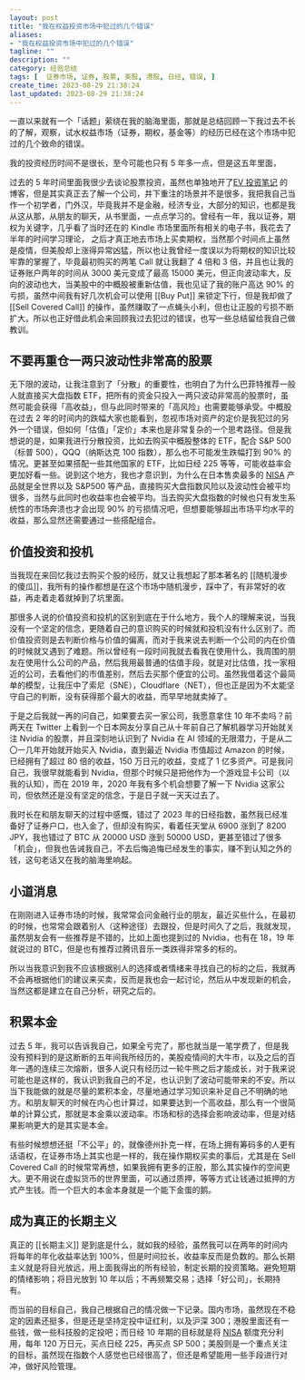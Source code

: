 ```yaml
---
layout: post
title: "我在权益投资市场中犯过的几个错误"
aliases:
- "我在权益投资市场中犯过的几个错误"
tagline: ""
description: ""
category: 经验总结
tags: [  证券市场, 证券, 股票, 美股, 港股, 日经, 错误, ]
create_time: 2023-08-29 21:38:24
last_updated: 2023-08-29 21:38:24
---
```


一直以来就有一个「话题」萦绕在我的脑海里面，那就是总结回顾一下我过去不长的了解，观察，试水权益市场（证券，期权，基金等）的经历已经在这个市场中犯过的几个致命的错误。

我的投资经历时间不是很长，至今可能也只有 5 年多一点，但是这五年里面，

过去的 5 年时间里面我很少去谈论股票投资，虽然也单独地开了[EV 投资笔记](https://invest.einverne.info/) 的博客，但是其实真正去了解一个公司，并下重注的场景并不是很多，我把我自己当作一个初学者，门外汉，毕竟我并不是金融，经济专业，大部分的知识，也都是我从这从那，从朋友的聊天，从书里面，一点点学习的。曾经有一年，我以证券，期权为关键字，几乎看了当时还在的 Kindle 市场里面所有相关的电子书，我花去了半年的时间学习理论， 之后才真正地去市场上买卖期权，当然那个时间点上虽然是疫情，但美股却上涨得异常凶猛，所以也让我曾经一度误以为将期权的知识比较牢靠的掌握了，毕竟最初购买的两笔 Call 就让我翻了 4 倍和 3 倍，并且也让我的证券账户两年的时间从 3000 美元变成了最高 15000 美元，但正向波动率大，反向的波动也大，当美股中的中概股被重新估值，我也见证了我的账户高达 90% 的亏损，虽然中间我有好几次机会可以使用 [[Buy Put]] 来锁定下行，但是我却做了 [[Sell Covered Call]] 的操作，虽然赚取了一点蝇头小利，但也让正股的亏损不断扩大。所以也正好借此机会来回顾我过去犯过的错误，也写一些总结留给我自己做教训。

## 不要再重仓一两只波动性非常高的股票

无下限的波动，让我注意到了「分散」的重要性，也明白了为什么巴菲特推荐一般人就直接买大盘指数 ETF，把所有的资金只投入一两只波动非常高的股票时，虽然可能会获得「高收益」，但与此同时带来的「高风险」也需要能够承受。中概股在过去 2 年的时间内的跌幅大家也能看到，忽视市场对资产的定价是我犯过的另外一个错误，但如何「估值」「定价」本来也是非常复杂的一个思考路径。但是我想说的是，如果我进行分散投资，比如去购买中概股整体的 ETF，配合 S&P 500（标普 500），QQQ（纳斯达克 100 指数），那么也不可能发生跌幅打到 90% 的情况。更甚至如果搭配一些其他国家的 ETF，比如日经 225 等等，可能收益率会更加好看一些。说到这个地方，我也才意识到，为什么在日本售卖最多的 [NISA](https://japan.einverne.info/p/157.html) 产品就是全世界以及 S&P500 等产品，直接购买大盘指数风险以及波动性会被平均很多，当然与此同时也收益率也会被平均。当去购买大盘指数的时候也只有发生系统性的市场奔溃也才会出现 90% 的亏损情况吧，但想要能够超出市场平均水平的收益，那么显然还需要通过一些搭配组合。

## 价值投资和投机

当我现在来回忆我过去购买个股的经历，就又让我想起了那本著名的 [[随机漫步的傻瓜]]，我所有的操作都想是在这个市场中随机漫步，踩中了，有非常好的收益，再走着走着就掉到了坑里面。

那很多人说的价值投资和投机的区别到底在于什么地方，我个人的理解来说，当我没有一个坚定的信念，更随着自己的意识购买的时候就和投机没有什么区别了。而价值投资则是去判断价格与价值的偏离，而对于我来说去判断一个公司的内在价值的时候就又遇到了难题。所以曾经有一段时间我就去看我在使用什么，我周围的朋友在使用什么公司的产品，然后我用最普通的估值手段，就是对比估值，找一家相近的公司，去看他们的市值差别，然后去买那个便宜的公司。虽然我借着这个最简单的模型，让我压中了索尼（SNE），Cloudflare（NET），但也正是因为不太能坚守自己的判断，没有获得那个最大的收益，而早早地就卖掉了。

于是之后我就一再的问自己，如果要去买一家公司，我愿意拿住 10 年不卖吗？前两天在 Twitter 上看到一个日本网友分享自己从十年前自己了解机器学习开始就关注 Nvidia 的股票，并且深刻地认识到了 Nvidia 在 AI 领域的无限潜力，于是从二〇一几年开始就开始买入 Nvidia，直到最近 Nvidia 市值超过 Amazon 的时候，已经拥有了超过 80 倍的收益，150 万日元的收益，变成了 1 亿多资产。可是我问自己，我很早就能看到 Nvidia，但那个时候只是把他作为一个游戏显卡公司（以我的认知），而在 2019 年，2020 年我有多个机会想要了解一下 Nvidia 这家公司，但依然还是没有坚定的信念，于是日子就一天天过去了。

我时长在和朋友聊天的过程中感慨，错过了 2023 年的日经指数，虽然我已经准备好了证券户口，也入金了，但却没有购买，看着任天堂从 6900 涨到了 8200 JPY，我也错过了 BTC 从 20000 USD 涨到 50000 USD，更甚至错过了很多「机会」，但我也告诫我自己，不去后悔追悔已经发生的事实，赚不到认知之外的钱，这句老话又在我的脑海里响起。

## 小道消息

在刚刚进入证券市场的时候，我常常会问金融行业的朋友，最近买些什么，在最初的时候，也常常会跟着别人（这种途径）去跟投，但是时间久了之后，我就发现，虽然朋友会有一些推荐是不错的，比如上面也提到过的 Nvidia，也有在 18，19 年就说过的 BTC，但是也有推荐过腾讯音乐一类跌得非常多的标的。

所以当我意识到我不应该根据别人的选择或者情绪来寻找自己的标的之后，我就再不会再根据他们的建议来买卖，反而是我也会一起讨论，然后从中发现新的机会，当然这都是建立在自己分析，研究之后的。

## 积累本金

过去 5 年，我可以告诉我自己，如果全亏完了，那也就当是一笔学费了，但是我没有预料到的是这断断的五年间我所经历的，美股疫情间的大牛市，以及之后的百年一遇的连续三次熔断，很多人说只有经历过一轮牛熊之后才能成长，对于我来说可能也是这样的，我认识到我自己的不足，也认识到了波动可能带来的不安。所以当下我能做的就是尽量的累积本金，尽量地通过学习知识来补足自己不明确的地方。和朋友聊天的时候在内心也计算过，如果要达到一个高收益，那么有一个很简单的计算公式，那就是本金乘以波动率。市场和标的选择会影响波动率，但是对结果影响更大的是其实是本金。

有些时候想想还挺「不公平」的，就像德州扑克一样，在场上拥有筹码多的人更有话语权，在证券市场上其实也是一样的，我在操作期权买卖的事后，尤其是在 Sell Covered Call 的时候常常再想，如果我拥有更多的正股，那么其实操作的空间更大。更不用说在虚拟货币的世界里面，可以通过质押，等等方式让钱通过抵押的方式产生钱。而一个巨大的本金本身就是一个能下金蛋的鹅。

## 成为真正的长期主义

真正的 [[长期主义]] 是到底是什么，就如我的经验，虽然我可以在两年的时间内将每年的年化收益率达到 100%，但是时间拉长，收益率反而是负数的。那么长期主义就是将目光放远，用上面我得出的所有经验，制定长期的投资策略。避免短期的情绪影响；将目光放到 10 年以后；不再频繁交易；选择「好公司」，长期持有。

而当前的目标自己，我自己根据自己的情况做一下记录。国内市场，虽然现在不稳定的因素还挺多，但是还是坚持定投中证红利，以及沪深 300；港股里面还有一些钱，做一些科技股的定投吧；而日经 10 年期的目标就是将 [NISA](https://japan.einverne.info/p/157.html) 额度充分利用，每年 120 万日元，买点日经 225，再买点 SP 500；美股则是一个重点关注的目标，虽然现在指数个人感觉也已经很高了，但还是希望能用一些手段进行对冲，做好风险管理。
